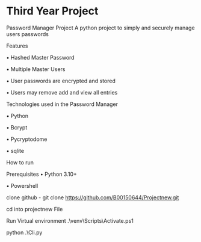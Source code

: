 # Third Year Project

Password Manager Project
A python project to simply and securely manage users passwords 

Features

•	Hashed Master Password

•	Multiple Master Users

•	User passwords are encrypted and stored

•	Users may remove add and view all entries

Technologies used in the Password Manager

•	Python 

•	Bcrypt

•	Pycryptodome

•	sqlite

How to run

Prerequisites
•	Python 3.10+

•	Powershell

clone github - git clone https://github.com/B00150644/Projectnew.git

cd into projectnew File

Run Virtual environment .\venv\Scripts\Activate.ps1

python .\Cli.py
